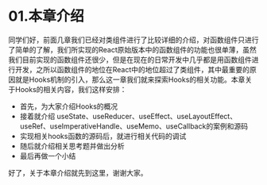 # 01.本章介绍
同学们好，前面几章我们已经对类组件进行了比较详细的介绍，对函数组件只进行了简单的了解，我们所实现的React原始版本中的函数组件的功能也很单薄，虽然我们目前实现的函数组件还很少，但是在现在的日常开发中几乎都是用函数组件进行开发，之所以函数组件的地位在React中的地位超过了类组件，其中最重要的原因就是Hooks机制的引入，那么这一章我们就来探索Hooks的相关功能。本章关于Hooks的相关内容，我们这样安排：
- 首先，为大家介绍Hooks的概况
- 接着就介绍 useState、useReducer、useEffect、useLayoutEffect、useRef、useImperativeHandle、useMemo、useCallback的案例和源码
- 实现相关hooks函数的源码后，就进行相关代码的调试
- 随后就介绍相关思考题并做出分析
- 最后再做一个小结

好了，关于本章介绍就先到这里，谢谢大家。